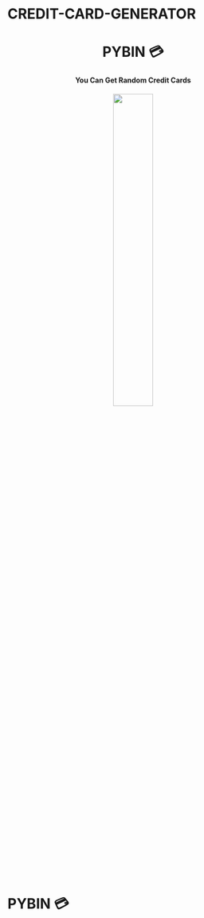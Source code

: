 # CREDIT-CARD-GENERATOR
 

<h1 align="center"> PYBIN 💳 </h1>

<h4 align="center"> You Can Get Random Credit Cards </h4>


<p style="text-align:center;" align="center">
   <img align="center" src="[https://github.com/sachinsenall/picx-images-hosting/raw/master/20230518/city-visa-platinum-card.76ctt185ibc0.jpg](https://cdn.jsdelivr.net/gh/sachinsenall/picx-images-hosting@master/20230518/credit-card-black-png-0.3aqjakmmfww0.jpg)" height="40%" width="40%" />
</p>


# PYBIN 💳

